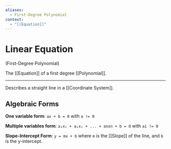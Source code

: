 ```yaml
---
aliases:
  - First-Degree Polynomial
context:
  - "[[Equation]]"
---
```


# Linear Equation

(First-Degree Polynomial)

The [[Equation]] of a first degree [[Polynomial]].

---

Describes a straight line in a [[Coordinate System]].

## Algebraic Forms

**One variable form**: `ax + b = 0` with `a != 0`

**Multiple variables form**: `a₁x₁ + a₁x₁ + ... + anxn + b = 0` with `ai != 0`

**Slope-Intercept Form**: `y = mx + b` where `m` is the [[Slope]] of the line, and `b` is the y-intercept.
